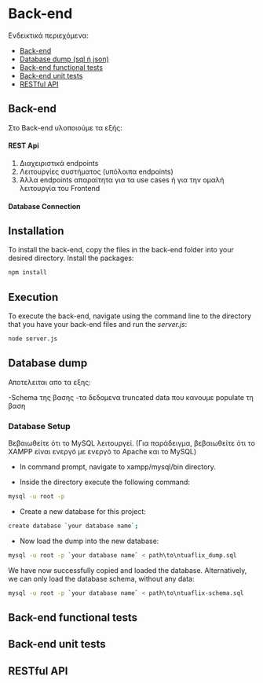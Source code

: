 # Back-end

Ενδεικτικά περιεχόμενα:

- [Back-end](#Back-end)
- [Database dump (sql ή json)](#Database-dump)
- [Back-end functional tests](#Back-end-functional-tests)
- [Back-end unit tests](#Back-end-unit-tests)
- [RESTful API](#RESTful-API)



## Back-end

Στο Back-end υλοποιούμε τα εξής:

#### REST Api

1. Διαχειριστικά endpoints
2. Λειτουργίες συστήματος (υπόλοιπα endpoints)
3. Άλλα endpoints απαραίτητα για τα use cases ή για την ομαλή λειτουργία του Frontend

#### Database Connection





## Installation

To install the back-end, copy the files in the back-end folder into your desired directory.
Install the packages:

```sh
npm install
```




## Execution

To execute the back-end, navigate using the command line to the directory that you have your back-end files and run the _server.js_:

```sh
node server.js
```





## Database dump
Αποτελειται απο τα εξης:


-Schema της βασης 
-τα δεδομενα truncated data που κανουμε populate τη βαση 



### Database Setup

Βεβαιωθείτε ότι το MySQL λειτουργεί. (Για παράδειγμα, βεβαιωθείτε ότι το XAMPP είναι ενεργό με ενεργό το Apache και το MySQL)


- In command prompt, navigate to xampp/mysql/bin directory.

- Inside the directory execute the following command:

```sh
mysql -u root -p
```

- Create a new database for this project:

```sh
create database `your database name`;
```

- Now load the dump into the new database:
```sh
mysql -u root -p `your database name` < path\to\ntuaflix_dump.sql
```
We have now successfully copied and loaded the database. Alternatively, we can only load the database
schema, without any data:

```sh
mysql -u root -p `your database name` < path\to\ntuaflix-schema.sql
```








## Back-end functional tests


























## Back-end unit tests


































## RESTful API




